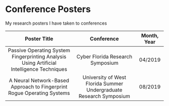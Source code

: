 # Conference Posters
My research posters I have taken to conferences


|                                        Poster Title                                       |                             Conference                             | Month, Year |
|:-----------------------------------------------------------------------------------------:|:------------------------------------------------------------------:|:-----------:|
| Passive Operating System Fingerprinting Analysis Using Artificial Intelligence Techniques |        Cyber Florida Research Symposium        |   04/2019   |
|          A Neural Network-Based Approach to  Fingerprint Rogue Operating Systems          | University of West Florida Summer Undergraduate Research Symposium |   08/2019   |
